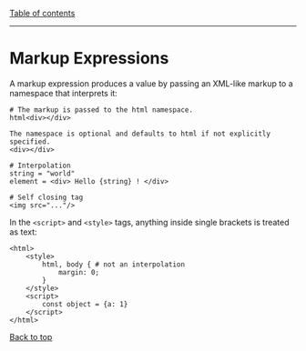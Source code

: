 [Table of contents](./README.md)

---

# Markup Expressions

A markup expression produces a value by passing an XML-like markup to a
namespace that interprets it:

```
# The markup is passed to the html namespace.
html<div></div> 

The namespace is optional and defaults to html if not explicitly specified.
<div></div> 

# Interpolation
string = "world"
element = <div> Hello {string} ! </div>

# Self closing tag
<img src="..."/>
```

In the `<script>` and `<style>` tags, anything inside single brackets is treated as text:

```
<html>
    <style>
        html, body { # not an interpolation
            margin: 0;
        }
    </style>
    <script>
        const object = {a: 1}
    </script>
</html>
```

[Back to top](#markup-expressions)

